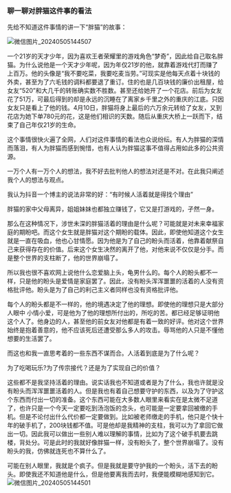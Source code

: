 ### 聊一聊对胖猫这件事的看法

先给不知道这件事情的讲一下“胖猫”的故事：

![微信图片_20240505144507](https://github.com/beihonor/beihonor.github.io/assets/167768528/30aa04c5-eed7-4bed-9a89-a7ea3c4e0be4)

 一个21岁的天才少年，因为喜欢王者荣耀里的游戏角色“梦奇”，因此给自己取名胖猫。为什么说他是一个天才少年呢，因为年仅21岁的他，就靠着游戏代打而赚了上百万。他的头像是“我不要吃菜，我要吃麦当劳。”可现实是他每天点着十块钱的外卖，甚至为了六毛钱的调料都要退了重订。住的也是几百块钱的廉价出租屋，给女友“520”和大几千的转账确实数不胜数。甚至还给她开了一个花店。前后为女友花了51万，可最后得到的却是永远的沉睡在了离家乡千里之外的重庆的江底。只因女友只是看上了他的钱。4月10日，胖猫将身上最后的六万余元转给了女友，又到花店为她下单780元的花，这是他们相识的天数。随后从重庆大桥上一跃而下，结束了自己年仅21岁的生命。

这个事情很快火遍了全网，人们对这件事情的看法也众说纷纭。有人为胖猫的深情而落泪，有人为胖猫而感到惋惜，也有人认为胖猫这事不值得占用如此多的公共资源。

一万个人有一万个人的想法，我不好去批判他人的想法对还是不对。在此我只阐述我个人的想法与观点。

我认为抖音一个博主的说法非常的好：“有时候人活着就是得找个理由”

胖猫的家中父母离异，姐姐妹妹也都独立赚钱了，它又是打游戏的，孑然一身。

那么在这种情况下，涉世未深的胖猫活着的理由是什么呢？可能就是对未来幸福家庭的期盼吧。而这个女生就是胖猫对这个期盼的载体。因此，即使他知道这个女生就是一直在吸血，他也心甘情愿。因为他是为了自己的盼头而活着，他靠着献祭自己来获得存在的价值。后来这个女生决然的离开了他，对他来说不仅仅是分手。而是整个世界的支柱断了，他的世界崩塌了。

所以我也很不喜欢网上说他什么恋爱脑上头，龟男什么的。每个人的盼头都不一样，只是他的盼头是爱情是家庭罢了。因此，没有盼头浑浑噩噩的活着的人没有资格批评他。盼头是为了自己的利己主义者同样也没有资格批评他。

每个人的盼头都是不一样的，他的境遇决定了他的理想。即使他的理想只是大部分人眼中 小情小爱，可是他为了他的理想所付出的，所吃的苦。都已经足够证明他这个人了。他身边的人，甚至他的前女友对他都是有着一致的好评。他对这个世界始终是抱着善意的，他不应该死后还遭受那么多人的攻击。辱骂他的人只是不懂他想要的生活罢了。

而这也和我一直思考着的一些东西不谋而合。人活着到底是为了什么呢？

为了吃喝玩乐?为了传宗接代？还是为了实现自己的价值？

这些都不是我坚持活着的理由。说实话我也不知道或者是为了什么，我也许就是没有盼头而浑浑噩噩活着的人。但是我也有着自己想要守护的东西，以及为了守护这个东西而付出一切的准备。这个东西可能在大多数人眼里来看实在是太微不足道了，也许只是一个今天一定要吃到汤泡饭的念头，也可能是一定要拿回被缴的手机。但是不论付出什么代价都一定要做到。比如被老师缴走的手机，他只是个快十年的破手机了，200块钱都不值。可是他却是我精神的支柱，我可以为了拿回它做出一切。因此我可以做出一些别人难以理解的事情，比如为了这个破手机要去跳楼，背处分。可是此时的我就好像胖猫一样，没有盼头了，整个世界崩塌了。没有盼头的我，仿佛就连死也不算什么了。

可能在别人眼里，我就是个疯子。但是我就是要守护我的一个盼头，活下去的盼头。即使我还不知道他是什么，但是他要离我而去时，我便能模糊地感知到它。
![微信图片_20240505144501](https://github.com/beihonor/beihonor.github.io/assets/167768528/97f456c4-6eb9-4bc5-b904-b6ea3e5ae415)
